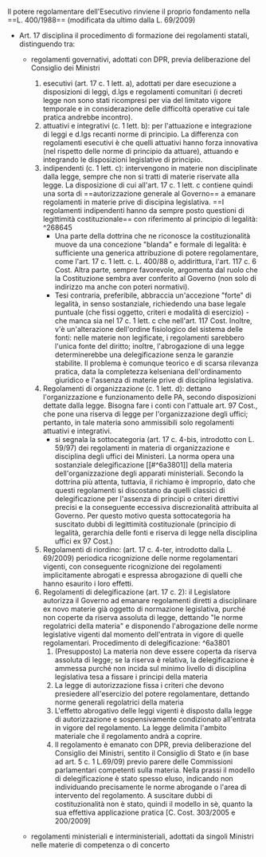 Il potere regolamentare dell'Esecutivo rinviene il proprio fondamento nella ==L. 400/1988== (modificata da ultimo dalla L. 69/2009)
- Art. 17 disciplina il procedimento di formazione dei regolamenti statali, distinguendo tra:
	- regolamenti governativi, adottati con DPR, previa deliberazione del Consiglio dei Ministri
		1. esecutivi (art. 17 c. 1 lett. a), adottati per dare esecuzione a disposizioni di leggi, d.lgs e regolamenti comunitari (i decreti legge non sono stati ricompresi per via del limitato vigore temporale e in considerazione delle difficoltà operative cui tale pratica andrebbe incontro).
		2. attuativi e integrativi (c. 1 lett. b): per l'attuazione e integrazione di leggi e d.lgs recanti norme di principio. La differenza con regolamenti esecutivi è che quelli attuativi hanno forza innovativa (nel rispetto delle norme di principio da attuare), attuando e integrando le disposizioni legislative di principio.
		3. indipendenti (c. 1 lett. c): intervengono in materie non disciplinate dalla legge, sempre che non si tratti di materie riservate alla legge. La disposizione di cui all'art. 17 c. 1 lett. c contiene quindi una sorta di ==autorizzazione generale al Governo== a emanare regolamenti in materie prive di discipina legislativa.
			==I regolamenti indipendenti hanno da sempre posto questioni di legittimità costituzionale== con riferimento al principio di legalità: ^268645
			- Una parte della dottrina che ne riconosce la costituzionalità muove da una concezione "blanda" e formale di legalità: è sufficiente una generica attribuzione di potere regolamentare, come l'art. 17 c. 1 lett. c. L. 400/88 o, addirittura, l'art. 117 c. 6 Cost. Altra parte, sempre favorevole, argomenta dal ruolo che la Costituzione sembra aver conferito al Governo (non solo di indirizzo ma anche con poteri normativi).
			- Tesi contraria, preferibile, abbraccia un'accezione "forte" di legalità, in senso sostanziale, richiedendo una base legale puntuale (che fissi oggetto, criteri e modalità di esercizio) - che manca sia nel 17 c. 1 lett. c che nell'art. 117 Cost. Inoltre, v'è un'alterazione dell'ordine fisiologico del sistema delle fonti: nelle materie non legificate, i regolamenti sarebbero l'unica fonte del diritto; inoltre, l'abrogazione di una legge determinerebbe una delegificazione senza le garanzie stabilite.
			Il problema è comunque teorico e di scarsa rilevanza pratica, data la completezza kelseniana dell'ordinamento giuridico e l'assenza di materie prive di disciplina legislativa.
		4. Regolamenti di organizzazione (c. 1 lett. d): dettano l'organizzazione e funzionamento delle PA, secondo disposizioni dettate dalla legge. Bisogna fare i conti con l'attuale art. 97 Cost., che pone una riserva di legge per l'organizzazione degli uffici; pertanto, in tale materia sono ammissibili solo regolamenti attuativi e integrativi.
			- si segnala la sottocategoria (art. 17 c. 4-bis, introdotto con L. 59/97) dei regolamenti in materia di organizzazione e disciplina degli uffici dei Ministeri. La norma opera una sostanziale delegificazione [[#^6a3801]] della materia dell'organizzazione degli apparati ministeriali. Secondo la dottrina più attenta, tuttavia, il richiamo è improprio, dato che questi regolamenti si discostano da quelli classici di delegificazione per l'assenza di principi o criteri direttivi precisi e la conseguente eccessiva discrezionalità attribuita al Governo. Per questo motivo questa sottocategoria ha suscitato dubbi di legittimità costituzionale (principio di legalità, gerarchia delle fonti e riserva di legge nella disciplina uffici ex 97 Cost.)
		5. Regolamenti di riordino: (art. 17 c. 4-ter, introdotto dalla L. 69/2009) periodica ricognizione delle norme regolamentari vigenti, con conseguente ricognizione dei regolamenti implicitamente abrogati e espressa abrogazione di quelli che hanno esaurito i loro effetti.
		6. Regolamenti di delegificazione (art. 17 c. 2): il Legislatore autorizza il Governo ad emanare regolamenti diretti a disciplinare ex novo materie già oggetto di normazione legislativa, purché non coperte da riserva assoluta di legge, dettando "le norme regolatrici della materia" e disponendo l'abrogazione delle norme legislative vigenti dal momento dell'entrata in vigore di quelle regolamentari.
			Procedimento di delegificazione: ^6a3801
			1. (Presupposto) La materia non deve essere coperta da riserva assoluta di legge; se la riserva è relativa, la delegificazione è ammessa purché non incida sul minimo livello di disciplina legislativa tesa a fissare i principi della materia
			2. La legge di autorizzazione fissa i criteri che devono presiedere all'esercizio del potere regolamentare, dettando norme generali regolatrici della materia
			3. L'effetto abrogativo delle leggi vigenti è disposto dalla legge di autorizzazione e sospensivamente condizionato all'entrata in vigore del regolamento. La legge delimita l'ambito materiale che il regolamento andrà a coprire.
			4. Il regolamento è emanato con DPR, previa deliberazione del Consiglio dei Ministri, sentito il Consiglio di Stato e (in base ad art. 5 c. 1 L.69/09) previo parere delle Commissioni parlamentari competenti sulla materia. Nella prassi il modello di delegificazione è stato spesso eluso, indicando non individuando precisamente le norme abrogande o l'area di intervento del regolamento. A suscitare dubbi di costituzionalità non è stato, quindi il modello in sè, quanto la sua effettiva applicazione pratica [C. Cost. 303/2005 e 200/2009]
	
	- regolamenti ministeriali e interministeriali, adottati da singoli Ministri nelle materie di competenza o di concerto 